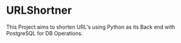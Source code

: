 # URLShortner
This Project aims to shorten URL's using Python as its Back end with PostgreSQL for DB Operations.
